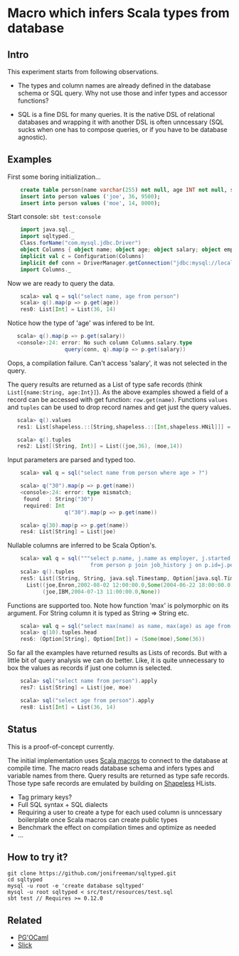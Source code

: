 Macro which infers Scala types from database
============================================

Intro
-----

This experiment starts from following observations.

* The types and column names are already defined in the database schema or SQL query. Why not use those and infer types and accessor functions?

* SQL is a fine DSL for many queries. It is the native DSL of relational databases and wrapping it with another DSL is often unncessary (SQL sucks when one has to compose queries, or if you have to be database agnostic).

Examples
--------

First some boring initialization... 

```sql
    create table person(name varchar(255) not null, age INT not null, salary INT not null);
    insert into person values ('joe', 36, 9500);
    insert into person values ('moe', 14, 8000);
```

Start console: ```sbt test:console```

```scala
    import java.sql._
    import sqltyped._
    Class.forName("com.mysql.jdbc.Driver")
    object Columns { object name; object age; object salary; object employer; object started; object resigned }
    implicit val c = Configuration(Columns)
    implicit def conn = DriverManager.getConnection("jdbc:mysql://localhost:3306/sqltyped", "root", "")
    import Columns._
```

Now we are ready to query the data.

```scala
    scala> val q = sql("select name, age from person")
    scala> q().map(p => p.get(age))
    res0: List[Int] = List(36, 14)
```

Notice how the type of 'age' was infered to be Int.

```scala
   scala> q().map(p => p.get(salary))
   <console>:24: error: No such column Columns.salary.type
                  query(conn, q).map(p => p.get(salary))
```

Oops, a compilation failure. Can't access 'salary', it was not selected in the query.

The query results are returned as a List of type safe records (think ```List[{name:String, age:Int}]```).
As the above examples showed a field of a record can be accessed with get function: ```row.get(name)```.
Functions ```values``` and ```tuples``` can be used to drop record names and get just the query values.

```scala
   scala> q().values
   res1: List[shapeless.::[String,shapeless.::[Int,shapeless.HNil]]] = List(joe :: 36 :: HNil, moe :: 14 :: HNil)

   scala> q().tuples
   res2: List[(String, Int)] = List((joe,36), (moe,14))
```

Input parameters are parsed and typed too.

```scala
    scala> val q = sql("select name from person where age > ?")

    scala> q("30").map(p => p.get(name))
    <console>:24: error: type mismatch;
     found   : String("30")
     required: Int
                  q("30").map(p => p.get(name))

    scala> q(30).map(p => p.get(name))
    res4: List[String] = List(joe)
```

Nullable columns are inferred to be Scala Option's.

```scala
    scala> val q = sql("""select p.name, j.name as employer, j.started, j.resigned 
                          from person p join job_history j on p.id=j.person order by employer""")
    scala> q().tuples
    res5: List[(String, String, java.sql.Timestamp, Option[java.sql.Timestamp])] = 
      List((joe,Enron,2002-08-02 12:00:00.0,Some(2004-06-22 18:00:00.0)), 
           (joe,IBM,2004-07-13 11:00:00.0,None))
```

Functions are supported too. Note how function 'max' is polymorphic on its argument. For String
column it is typed as String => String etc.

```scala
    scala> val q = sql("select max(name) as name, max(age) as age from person where age > ?")
    scala> q(10).tuples.head
    res6: (Option[String], Option[Int]) = (Some(moe),Some(36))
```

So far all the examples have returned results as Lists of records. But with a little bit of query
analysis we can do better. Like, it is quite unnecessary to box the values as records if just one 
column is selected.

```scala
    scala> sql("select name from person").apply
    res7: List[String] = List(joe, moe)

    scala> sql("select age from person").apply
    res8: List[Int] = List(36, 14)
```


Status
------

This is a proof-of-concept currently.

The initial implementation uses [Scala macros](http://scalamacros.org) to connect to the database 
at compile time. The macro reads database schema and infers types and variable names from there. Query
results are returned as type safe records. Those type safe records are emulated by building on
[Shapeless](https://github.com/milessabin/shapeless) HLists.

* Tag primary keys?
* Full SQL syntax + SQL dialects 
* Requiring a user to create a type for each used column is unncessary boilerplate once Scala macros can create public types
* Benchmark the effect on compilation times and optimize as needed
* ...

How to try it?
--------------

    git clone https://github.com/jonifreeman/sqltyped.git
    cd sqltyped
    mysql -u root -e 'create database sqltyped'
    mysql -u root sqltyped < src/test/resources/test.sql
    sbt test // Requires >= 0.12.0 

Related
-------

* [PG'OCaml](http://pgocaml.forge.ocamlcore.org)
* [Slick](http://slick.typesafe.com)

